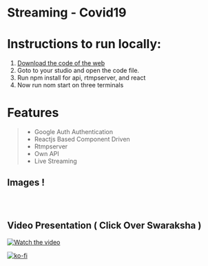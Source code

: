 # Streaming - Covid19

# Instructions to run locally:

1. [Download the code of the web](https://github.com/zabhitak/react_streaming)
2. Goto to your studio and open the code file.
3. Run npm install for api, rtmpserver, and react
4. Now run nom start on three terminals

# Features

> - Google Auth Authentication
> - Reactjs Based Component Driven
> - Rtmpserver
> - Own API
> - Live Streaming

## Images !

  <p align="center">
 <img src="https://github.com/zabhitak/react_streaming/blob/master/images/Screenshot%20(723).png" align="center" alt=""/>
</p>

  <p align="center">
 <img src="https://github.com/zabhitak/react_streaming/blob/master/images/Screenshot%20(721).png" align="center" alt=""/>
</p>



  <p align="center">
 <img src="https://github.com/zabhitak/react_streaming/blob/master/images/Screenshot%20(724).png" align="center" alt=""/>
</p>
   



## Video Presentation ( Click Over Swaraksha )

[![Watch the video](https://github.com/zabhitak/react_streaming/blob/master/images/Screenshot%20(722).png)](https://youtu.be/-vwMuokc6gM)



[![ko-fi](https://www.ko-fi.com/img/githubbutton_sm.svg)](https://ko-fi.com/M4M31VMKD)
